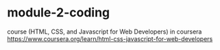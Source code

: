 # module-2-coding
course (HTML, CSS, and Javascript for Web Developers) in coursera
https://www.coursera.org/learn/html-css-javascript-for-web-developers
